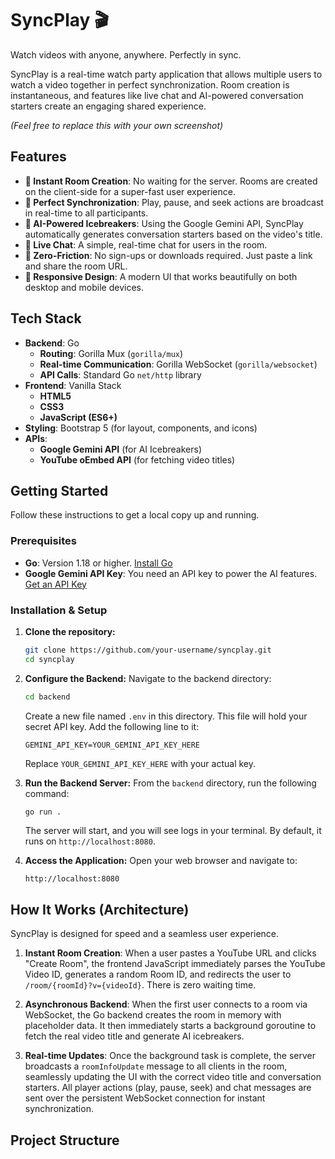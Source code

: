 # SyncPlay 🎬

Watch videos with anyone, anywhere. Perfectly in sync.

SyncPlay is a real-time watch party application that allows multiple users to watch a video together in perfect synchronization. Room creation is instantaneous, and features like live chat and AI-powered conversation starters create an engaging shared experience.


*(Feel free to replace this with your own screenshot)*

## Features

-   **🚀 Instant Room Creation**: No waiting for the server. Rooms are created on the client-side for a super-fast user experience.
-   **🔄 Perfect Synchronization**: Play, pause, and seek actions are broadcast in real-time to all participants.
-   **🤖 AI-Powered Icebreakers**: Using the Google Gemini API, SyncPlay automatically generates conversation starters based on the video's title.
-   **💬 Live Chat**: A simple, real-time chat for users in the room.
-   **🔗 Zero-Friction**: No sign-ups or downloads required. Just paste a link and share the room URL.
-   **📱 Responsive Design**: A modern UI that works beautifully on both desktop and mobile devices.

## Tech Stack

-   **Backend**: Go
    -   **Routing**: Gorilla Mux (`gorilla/mux`)
    -   **Real-time Communication**: Gorilla WebSocket (`gorilla/websocket`)
    -   **API Calls**: Standard Go `net/http` library
-   **Frontend**: Vanilla Stack
    -   **HTML5**
    -   **CSS3**
    -   **JavaScript (ES6+)**
-   **Styling**: Bootstrap 5 (for layout, components, and icons)
-   **APIs**:
    -   **Google Gemini API** (for AI Icebreakers)
    -   **YouTube oEmbed API** (for fetching video titles)

## Getting Started

Follow these instructions to get a local copy up and running.

### Prerequisites

-   **Go**: Version 1.18 or higher. [Install Go](https://go.dev/doc/install)
-   **Google Gemini API Key**: You need an API key to power the AI features. [Get an API Key](https://ai.google.dev/)

### Installation & Setup

1.  **Clone the repository:**
    ```sh
    git clone https://github.com/your-username/syncplay.git
    cd syncplay
    ```

2.  **Configure the Backend:**
    Navigate to the backend directory:
    ```sh
    cd backend
    ```
    Create a new file named `.env` in this directory. This file will hold your secret API key. Add the following line to it:
    ```env
    GEMINI_API_KEY=YOUR_GEMINI_API_KEY_HERE
    ```
    Replace `YOUR_GEMINI_API_KEY_HERE` with your actual key.

3.  **Run the Backend Server:**
    From the `backend` directory, run the following command:
    ```sh
    go run .
    ```
    The server will start, and you will see logs in your terminal. By default, it runs on `http://localhost:8080`.

4.  **Access the Application:**
    Open your web browser and navigate to:
    ```
    http://localhost:8080
    ```

## How It Works (Architecture)

SyncPlay is designed for speed and a seamless user experience.

1.  **Instant Room Creation**: When a user pastes a YouTube URL and clicks "Create Room", the frontend JavaScript immediately parses the YouTube Video ID, generates a random Room ID, and redirects the user to `/room/{roomId}?v={videoId}`. There is zero waiting time.

2.  **Asynchronous Backend**: When the first user connects to a room via WebSocket, the Go backend creates the room in memory with placeholder data. It then immediately starts a background goroutine to fetch the real video title and generate AI icebreakers.

3.  **Real-time Updates**: Once the background task is complete, the server broadcasts a `roomInfoUpdate` message to all clients in the room, seamlessly updating the UI with the correct video title and conversation starters. All player actions (play, pause, seek) and chat messages are sent over the persistent WebSocket connection for instant synchronization.

## Project Structure